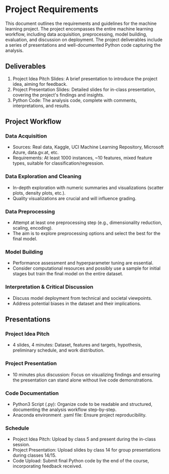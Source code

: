 # Project Requirements
This document outlines the requirements and guidelines for the machine learning project. The project encompasses the entire machine learning workflow, including data acquisition, preprocessing, model building, evaluation, and discussion on deployment. The project deliverables include a series of presentations and well-documented Python code capturing the analysis.

## Deliverables
1. Project Idea Pitch Slides: A brief presentation to introduce the project idea, aiming for feedback.
2. Project Presentation Slides: Detailed slides for in-class presentation, covering the project's findings and insights.
3. Python Code: The analysis code, complete with comments, interpretations, and results.
## Project Workflow
### Data Acquisition
- Sources: Real data, Kaggle, UCI Machine Learning Repository, Microsoft Azure, data.gv.at, etc.
- Requirements: At least 1000 instances, ~10 features, mixed feature types, suitable for classification/regression.
### Data Exploration and Cleaning
- In-depth exploration with numeric summaries and visualizations (scatter plots, density plots, etc.).
- Quality visualizations are crucial and will influence grading.
### Data Preprocessing
- Attempt at least one preprocessing step (e.g., dimensionality reduction, scaling, encoding).
- The aim is to explore preprocessing options and select the best for the final model.
### Model Building
- Performance assessment and hyperparameter tuning are essential.
- Consider computational resources and possibly use a sample for initial stages but train the final model on the entire dataset.
### Interpretation & Critical Discussion
- Discuss model deployment from technical and societal viewpoints.
- Address potential biases in the dataset and their implications.
## Presentations
### Project Idea Pitch
- 4 slides, 4 minutes: Dataset, features and targets, hypothesis, preliminary schedule, and work distribution.
### Project Presentation
- 10 minutes plus discussion: Focus on visualizing findings and ensuring the presentation can stand alone without live code demonstrations.
### Code Documentation
- Python3 Script (.py): Organize code to be readable and structured, documenting the analysis workflow step-by-step.
- Anaconda environment .yaml file: Ensure project reproducibility.
### Schedule
- Project Idea Pitch: Upload by class 5 and present during the in-class session.
- Project Presentation: Upload slides by class 14 for group presentations during classes 14/15.
- Code Upload: Submit final Python code by the end of the course, incorporating feedback received.